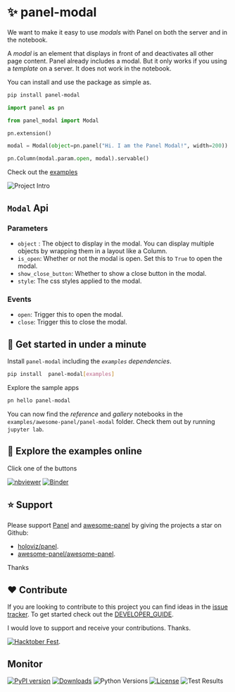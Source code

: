 # ✨ panel-modal

We want to make it easy to use *modals* with Panel on both the server and in the notebook.

A *modal* is an element that displays in front of and deactivates all other page content. Panel
already includes a modal. But it only works if you using a *template* on a server. It does not
work in the notebook.

You can install and use the package as simple as.

```bash
pip install panel-modal
```

```python
import panel as pn

from panel_modal import Modal

pn.extension()

modal = Modal(object=pn.panel("Hi. I am the Panel Modal!", width=200))

pn.Column(modal.param.open, modal).servable()
```

Check out the [examples](apps)

![Project Intro](assets/videos/panel-modal-intro.gif)

## `Modal` Api

### Parameters

- `object` : The object to display in the modal. You can display multiple objects by wrapping them in
a layout like a Column.
- `is_open`: Whether or not the modal is open. Set this to `True` to open the modal.
- `show_close_button`: Whether to show a close button in the modal.
- `style`: The css styles applied to the modal.

### Events

- `open`: Trigger this to open the modal.
- `close`: Trigger this to close the modal.

## 🚀 Get started in under a minute

Install `panel-modal` including the *`examples` dependencies*.

```bash
pip install  panel-modal[examples]
```

Explore the sample apps

```bash
pn hello panel-modal
```

You can now find the *reference* and *gallery* notebooks in the `examples/awesome-panel/panel-modal` folder. Check them out by running `jupyter lab`.

## 📒 Explore the examples online

Click one of the buttons

[![nbviewer](https://raw.githubusercontent.com/jupyter/design/master/logos/Badges/nbviewer_badge.svg)](https://nbviewer.org/github/awesome-panel/panel-modal/tree/main/examples/)
[![Binder](https://mybinder.org/badge_logo.svg)](https://mybinder.org/v2/gh/awesome-panel/panel-modal/HEAD)

## ⭐ Support

Please support [Panel](https://panel.holoviz.org) and
[awesome-panel](https://awesome-panel.org) by giving the projects a star on Github:

- [holoviz/panel](https://github.com/holoviz/panel).
- [awesome-panel/awesome-panel](https://github.com/awesome-panel/awesome-panel).

Thanks

## ❤️ Contribute

If you are looking to contribute to this project you can find ideas in the [issue tracker](https://github.com/awesome-panel/panel-modal/issues). To get started check out the [DEVELOPER_GUIDE](DEVELOPER_GUIDE.md).

I would love to support and receive your contributions. Thanks.

[![Hacktober Fest](https://github.blog/wp-content/uploads/2022/10/hacktoberfestbanner.jpeg?fit=1200%2C630)](https://github.com/awesome-panel/panel-modal/issues).

## Monitor

[![PyPI version](https://badge.fury.io/py/panel-modal.svg)](https://pypi.org/project/panel-modal/)
[![Downloads](https://pepy.tech/badge/panel-modal/month)](https://pepy.tech/project/panel-modal)
![Python Versions](https://img.shields.io/badge/python-3.7%20%7C%203.8%20%7C%203.9%20%7C%203.10-blue)
[![License](https://img.shields.io/badge/License-MIT%202.0-blue.svg)](https://opensource.org/licenses/MIT)
![Test Results](https://github.com/awesome-panel/panel-modal/actions/workflows/tests.yaml/badge.svg?branch=main)
